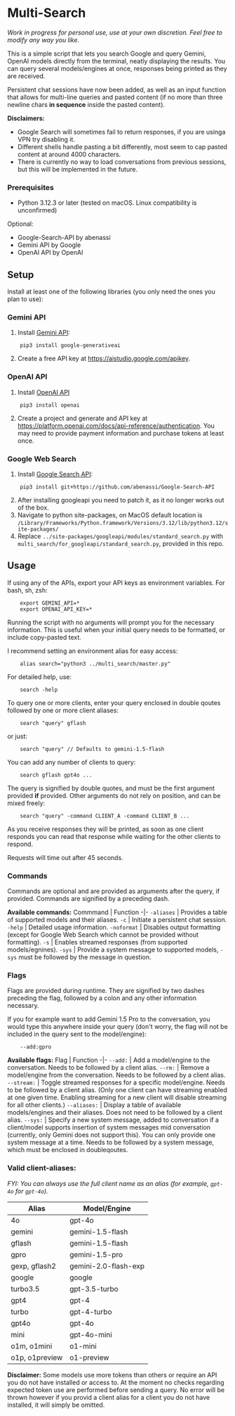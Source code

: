 <h1>Multi-Search</h1>

_Work in progress for personal use, use at your own discretion. Feel free to modify any way you like._

This is a simple script that lets you search Google and query Gemini, OpenAI models directly from the terminal, neatly displaying the results. You can query several models/engines at once, responses being printed as they are received.

Persistent chat sessions have now been added, as well as an input function that allows for multi-line queries 
and pasted content (if no more than three newline chars **in sequence** inside the pasted content). 

**Disclaimers:** 
- Google Search will sometimes fail to return responses, if you are usinga VPN try disabling it. 
- Different shells handle pasting a bit differently, most seem to cap pasted content at around 4000 characters.
- There is currently no way to load conversations from previous sessions, but this will be implemented in the future.

### Prerequisites
- Python 3.12.3 or later (tested on macOS. Linux compatibility is unconfirmed)

Optional:
- Google-Search-API by abenassi 
- Gemini API by Google
- OpenAI API by OpenAI

<h2>Setup</h2>

Install at least one of the following libraries (you only need the ones you plan to use):

<h3>Gemini API</h3>

1. Install [Gemini API](https://ai.google.dev/):
``` 
    pip3 install google-generativeai
```

2. Create a free API key at https://aistudio.google.com/apikey.

<h3>OpenAI API</h3>

1. Install [OpenAI API](https://platform.openai.com/docs)
```
    pip3 install openai
```

2. Create a project and generate and API key at https://platform.openai.com/docs/api-reference/authentication. You may need to provide payment information and purchase tokens at least once.

<h3>Google Web Search</h3>

1. Install [Google Search API](https://github.com/abenassi/Google-Search-API):
```
    pip3 install git+https://github.com/abenassi/Google-Search-API
```

2. After installing googleapi you need to patch it, as it no longer works out of the box.
3. Navigate to python site-packages, on MacOS default location is ```/Library/Frameworks/Python.framework/Versions/3.12/lib/python3.12/site-packages/```
4. Replace ```../site-packages/googleapi/modules/standard_search.py``` with ```multi_search/for_googleapi/standard_search.py```, provided in this repo.

<h2>Usage</h2>

If using any of the APIs, export your API keys as environment variables. For bash, sh, zsh:
```
    export GEMINI_API=*
    export OPENAI_API_KEY=*
```

Running the script with no arguments will prompt you for the necessary information. This is useful when your initial query needs to be formatted, or include copy-pasted text.

I recommend setting an environment alias for easy access: 
```
    alias search="python3 ../multi_search/master.py"
```

For detailed help, use:
```
    search -help
```

To query one or more clients, enter your query enclosed in double qoutes
followed by one or more client aliases:
```
    search "query" gflash
```
or just:
```
    search "query" // Defaults to gemini-1.5-flash
```

You can add any number of clients to query:
```
    search gflash gpt4o ...
```

The query is signified by double quotes, and must be the first argument provided **if** provided. Other arguments do not rely on position, and can be mixed freely:
```
    search "query" -command CLIENT_A -command CLIENT_B ...
```

As you receive responses they will be printed, as soon as one client responds you can read that response while waiting for the other clients to respond.

Requests will time out after 45 seconds.

<h3>Commands</h3>

Commands are optional and are provided as arguments after the query, if provided. Commands are signified by a preceding dash.

**Available commands:**
Commmand | Function
-|-
```-aliases``` | Provides a table of supported models and their aliases.
```-c``` | Initiate a persistent chat session.
```-help``` | Detailed usage information.
```-noformat``` | Disables output formatting (except for Google Web Search which cannot be provided without formatting).
```-s``` | Enables streamed responses (from supported models/egnines).
```-sys``` | Provide a system message to supported models, ```-sys``` must be followed by the message in question.

<h3>Flags</h3>

Flags are provided during runtime. They are signified by two dashes preceding the flag, followed by a colon and any other information necessary.

If you for example want to add Gemini 1.5 Pro to the conversation, you would type this anywhere inside your query (don't worry, the flag will not be included in the query sent to the model/engine):
```
    --add:gpro 
```

**Available flags:**
Flag         | Function
-|-
```--add:``` | Add a model/engine to the conversation. Needs to be followed by a client alias.
```--rm:``` | Remove a model/engine from the conversation. Needs to be followed by a client alias.
```--stream:``` | Toggle streamed responses for a specific model/engine. Needs to be followed by a client alias. (Only one client can have streaming enabled at one given time. Enabling streaming for a new client will disable streaming for all other clients.)
```--aliases:``` | Display a table of available models/engines and their aliases. Does not need to be followed by a client alias.
```--sys:``` | Specify a new system message, added to conversation if a client/model supports insertion of system messages mid conversation (currently, only Gemini does not support this). You can only provide one system message at a time. Needs to be followed by a system message, which must be enclosed in doubleqoutes.

### Valid client-aliases:

*FYI: You can always use the full client name as an alias (for example, ```gpt-4o``` for ```gpt-4o```).*

Alias | Model/Engine
-|-
4o | gpt-4o
gemini | gemini-1.5-flash
gflash | gemini-1.5-flash
gpro | gemini-1.5-pro
gexp, gflash2 | gemini-2.0-flash-exp
google | google
turbo3.5 | gpt-3.5-turbo
gpt4 | gpt-4
turbo | gpt-4-turbo
gpt4o | gpt-4o
mini | gpt-4o-mini
o1m, o1mini | o1-mini
o1p, o1preview | o1-preview

**Disclaimer:** Some models use more tokens than others or require an API you do not have installed or access to. At the moment no checks regarding expected token use are performed before sending a query. No error will be thrown however if you provid a client alias for a client you do not have installed, it will simply be omitted.